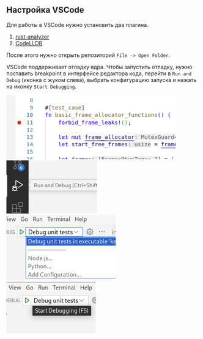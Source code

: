 ## Настройка VSCode

Для работы в VSCode нужно установить два плагина.

 1. [rust-analyzer](https://marketplace.visualstudio.com/items?itemName=rust-lang.rust-analyzer)
 2. [CodeLLDB](https://marketplace.visualstudio.com/items?itemName=vadimcn.vscode-lldb)

После этого нужно открыть репозиторий `File -> Open Folder`.

VSCode поддерживает отладку ядра. Чтобы запустить отладку, нужно поставить breakpoint в интерфейсе редактора кода, перейти в `Run and Debug` (иконка с жуком слева), выбрать конфигурацию запуска и нажать на иконку `Start Debugging`.

![break](./0-intro-7-breakpoint.png)
![debug](./0-intro-7-debug.png)
![config](./0-intro-7-config.png)
![run](./0-intro-7-run.png)
